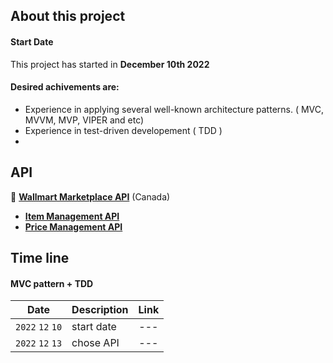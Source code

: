 
## About this project

#### Start Date
This project has started in **December 10th 2022**

#### Desired achivements are:
- Experience in applying several well-known architecture patterns. ( MVC, MVVM, MVP, VIPER and etc)
- Experience in test-driven developement ( TDD )
- 

## API
🏬 [**Wallmart Marketplace API**](https://developer.walmart.com/doc/us/mp/us-mp-intro/) (Canada)
- [**Item Management API**](https://developer.walmart.com/doc/us/mp/us-mp-items/)
- [**Price Management API**](https://developer.walmart.com/doc/us/mp/us-mp-price/)

## Time line
#### MVC pattern + TDD

| Date | Description | Link |
| -------- | -------- | -------- |
| `2022` `12` `10`     | start date |<center>---</center>|
| `2022` `12` `13`     | chose API |<center>---</center>|

<!-- 
[🔗🔗🔗 ]()
| `2022` `12` `12` | --- | --- |     |
| ---------------- | --- | --- |:--- |
| `2022` `12` `13` | --- | --- |     |
| `2022` `12` `14` | --- | --- |     |
| `2022` `12` `15` | --- | --- |
 -->


